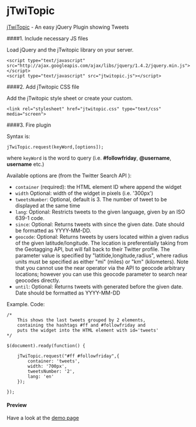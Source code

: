jTwiTopic
=========

[jTwiTopic](www.jtwitopic.com) - An easy jQuery Plugin showing Tweets

####1. Include necessary JS files

Load jQuery and the jTwitopic library on your server.

	<script type="text/javascript" src="http://ajax.googleapis.com/ajax/libs/jquery/1.4.2/jquery.min.js"></script>
	<script type="text/javascript" src="jtwitopic.js"></script>

####2. Add jTwitopic CSS file

Add the jTwitopic style sheet or create your custom.

	<link rel="stylesheet" href="jtwitopic.css" type="text/css" media="screen">

####3. Fire plugin

Syntax is:

	jTwiTopic.request(keyWord,[options]);

where `keyWord` is the word to query (i.e. **#followfriday**, **@username**, **username** etc.)

Available options are (from the Twitter Search API ):

* `container` (required): the HTML element ID where append the widget
* `width` Optional: width of the widget in pixels (i.e. '300px')
* `tweetsNumber`: Optional, default is 3. The number of tweet to be displayed at the same time
* `lang`: Optional: Restricts tweets to the given language, given by an ISO 639-1 code.
* `since`: Optional: Returns tweets with since the given date. Date should be formatted as YYYY-MM-DD.
* `geocode`: Optional: Returns tweets by users located within a given radius of the given latitude/longitude. The location is preferentially taking from the Geotagging API, but will fall back to their Twitter profile. The parameter value is specified by "latitide,longitude,radius", where radius units must be specified as either "mi" (miles) or "km" (kilometers). Note that you cannot use the near operator via the API to geocode arbitrary locations; however you can use this geocode parameter to search near geocodes directly.
* `until`: Optional: Returns tweets with generated before the given date. Date should be formatted as YYYY-MM-DD

Example.
Code:

	/* 
		This shows the last tweets grouped by 2 elements, 
  		containing the hashtags #ff and #followfriday and 
  		puts the widget into the HTML element with id='tweets' 
  	*/
  
	$(document).ready(function() {
					
		jTwiTopic.request("#ff #followfriday",{
			container: 'tweets',
			width: '700px',
			tweetsNumber: '2',
			lang: 'en'
		});
					
	});
	
	
#### Preview
Have a look at the [demo page](http://www.jtwitopic.com/service/)
